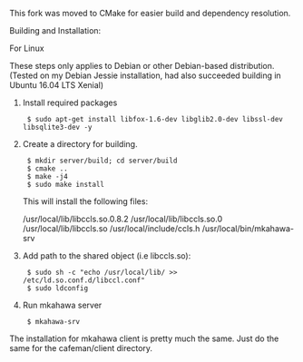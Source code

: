 This fork was moved to CMake for easier build and dependency resolution.


Building and Installation:

For Linux

These steps only applies to Debian or other Debian-based distribution.
(Tested on my Debian Jessie installation, had also succeeded building in Ubuntu 16.04 LTS Xenial) 


1. Install required packages

		$ sudo apt-get install libfox-1.6-dev libglib2.0-dev libssl-dev libsqlite3-dev -y

2. Create a directory for building.

		$ mkdir server/build; cd server/build
		$ cmake ..
		$ make -j4
		$ sudo make install

	This will install the following files:

	/usr/local/lib/libccls.so.0.8.2
	/usr/local/lib/libccls.so.0
	/usr/local/lib/libccls.so
	/usr/local/include/ccls.h
	/usr/local/bin/mkahawa-srv

3. Add path to the shared object (i.e libccls.so):

		$ sudo sh -c "echo /usr/local/lib/ >> /etc/ld.so.conf.d/libccl.conf"
		$ sudo ldconfig

4. Run mkahawa server

		$ mkahawa-srv

The installation for mkahawa client is pretty much the same.
Just do the same for the cafeman/client directory.
